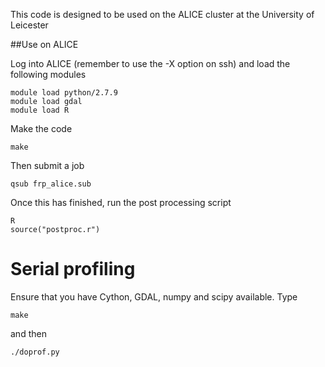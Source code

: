 This code is designed to be used on the ALICE cluster at the University of Leicester

##Use on ALICE

Log into ALICE (remember to use the -X option on ssh) and load the following modules

    module load python/2.7.9
    module load gdal
    module load R
    
Make the code

    make

Then submit a job

    qsub frp_alice.sub

Once this has finished, run the post processing script 

    R
    source("postproc.r")

# Serial profiling

Ensure that you have Cython, GDAL, numpy and scipy available. Type 

    make

and then 

    ./doprof.py
